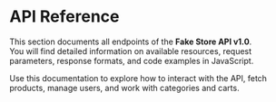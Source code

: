 # API Reference

This section documents all endpoints of the **Fake Store API v1.0**.  
You will find detailed information on available resources, request parameters, response formats, and code examples in JavaScript.

Use this documentation to explore how to interact with the API, fetch products, manage users, and work with categories and carts.
